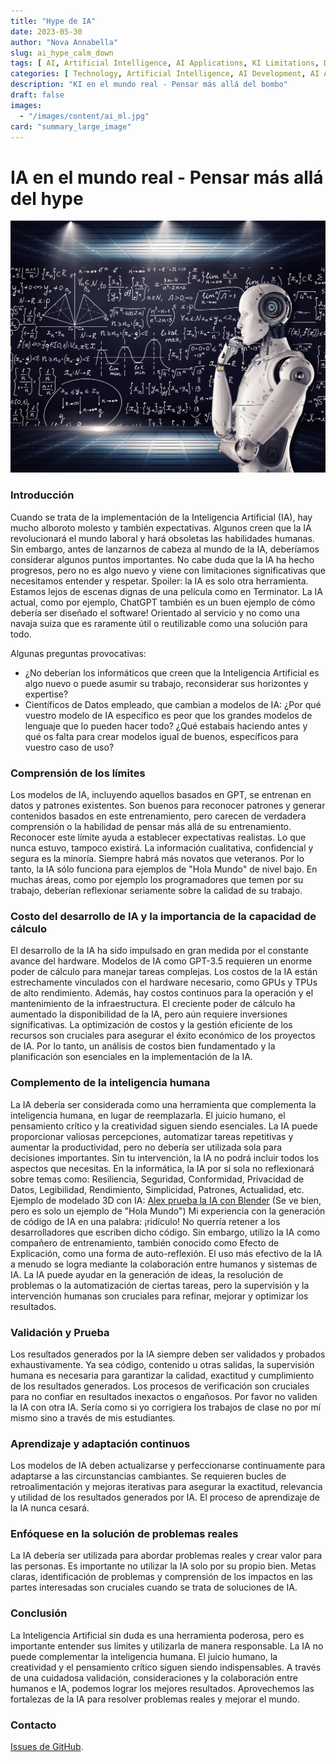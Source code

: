```yaml
---
title: "Hype de IA"
date: 2023-05-30
author: "Nova Annabella"
slug: ai_hype_calm_down
tags: [ AI, Artificial Intelligence, AI Applications, KI Limitations, Development, Validation, Collaboration, Continuous Learning, Problem Solving ]
categories: [ Technology, Artificial Intelligence, AI Development, AI Applications ]
description: "KI en el mundo real - Pensar más allá del bombo"
draft: false
images:
  - "/images/content/ai_ml.jpg"
card: "summary_large_image"
---
```



# IA en el mundo real - Pensar más allá del hype

[![ai_ml](/images/content/ai_ml.jpg)](https://es.wikipedia.org/wiki/Inteligencia_artificial_d%C3%A9bil)

### Introducción

Cuando se trata de la implementación de la Inteligencia Artificial (IA), hay mucho alboroto molesto y también expectativas.
Algunos creen que la IA revolucionará el mundo laboral y hará obsoletas las habilidades humanas. Sin embargo, antes de
lanzarnos de cabeza al mundo de la IA, deberíamos considerar algunos puntos importantes. No cabe duda que la IA ha hecho 
progresos, pero no es algo nuevo y viene con limitaciones significativas que necesitamos entender y respetar. 
Spoiler: la IA es solo otra herramienta. Estamos lejos de escenas dignas de una película como en Terminator.
La IA actual, como por ejemplo, ChatGPT también es un buen ejemplo de cómo debería ser diseñado el software! Orientado al 
servicio y no como una navaja suiza que es raramente útil o reutilizable como una solución para todo.

Algunas preguntas provocativas:

* ¿No deberían los informáticos que creen que la Inteligencia Artificial es algo nuevo o puede asumir su trabajo,
  reconsiderar sus horizontes y expertise?
* Científicos de Datos empleado, que cambian a modelos de IA: ¿Por qué vuestro modelo de IA específico es peor que los 
  grandes modelos de lenguaje que lo pueden hacer todo? ¿Qué estabais haciendo antes y qué os falta para crear modelos 
  igual de buenos, específicos para vuestro caso de uso?


### Comprensión de los límites

Los modelos de IA, incluyendo aquellos basados en GPT, se entrenan en datos y patrones existentes. Son buenos para
reconocer patrones y generar contenidos basados en este entrenamiento, pero carecen de verdadera comprensión o la
habilidad de pensar más allá de su entrenamiento. Reconocer este límite ayuda a establecer expectativas realistas. Lo
que nunca estuvo, tampoco existirá. La información cualitativa, confidencial y segura es la minoría. Siempre habrá más
novatos que veteranos. Por lo tanto, la IA sólo funciona para ejemplos de "Hola Mundo" de nivel bajo. En muchas áreas,
como por ejemplo los programadores que temen por su trabajo, deberían reflexionar seriamente sobre la calidad de su
trabajo.

### Costo del desarrollo de IA y la importancia de la capacidad de cálculo

El desarrollo de la IA ha sido impulsado en gran medida por el constante avance del hardware. Modelos de IA como
GPT-3.5 requieren un enorme poder de cálculo para manejar tareas complejas. Los costos de la IA están estrechamente vinculados con el
hardware necesario, como GPUs y TPUs de alto rendimiento. Además, hay costos continuos para la operación y
el mantenimiento de la infraestructura. El creciente poder de cálculo ha aumentado la disponibilidad de la IA, pero aún
requiere inversiones significativas. La optimización de costos y la gestión eficiente de los recursos son cruciales para asegurar el
éxito económico de los proyectos de IA. Por lo tanto, un análisis de costos bien fundamentado y la planificación son esenciales en la
implementación de la IA.

### Complemento de la inteligencia humana

La IA debería ser considerada como una herramienta que complementa la inteligencia humana, en lugar de reemplazarla. El juicio humano, el pensamiento crítico y la creatividad siguen siendo esenciales. La IA puede proporcionar valiosas percepciones, automatizar tareas repetitivas y aumentar la productividad, pero no debería ser utilizada sola para decisiones importantes.
Sin tu intervención, la IA no podrá incluir todos los aspectos que necesitas. 
En la informática, la IA por sí sola no reflexionará sobre temas como: Resiliencia, Seguridad, Conformidad, Privacidad de Datos, Legibilidad, Rendimiento, Simplicidad, Patrones, Actualidad, etc.
Ejemplo de modelado 3D con IA: [Alex prueba la IA con Blender](https://www.youtube.com/watch?v=x60zHw_z4NM&t=460s) (Se ve bien, pero es solo un ejemplo de "Hola Mundo")
Mi experiencia con la generación de código de IA en una palabra: ¡ridículo! No querría retener a los desarrolladores que escriben dicho código. Sin embargo, utilizo la IA como compañero de entrenamiento, también conocido como Efecto de Explicación, como una forma de auto-reflexión.
El uso más efectivo de la IA a menudo se logra mediante la colaboración entre humanos y sistemas de IA. La IA puede ayudar en la generación de ideas, la resolución de problemas o la automatización de ciertas tareas, pero la supervisión y la intervención humanas son cruciales para refinar, mejorar y optimizar los resultados.

### Validación y Prueba

Los resultados generados por la IA siempre deben ser validados y probados exhaustivamente. Ya sea código, contenido u
otras salidas, la supervisión humana es necesaria para garantizar la calidad, exactitud y cumplimiento de los resultados
generados. Los procesos de verificación son cruciales para no confiar en resultados inexactos o engañosos. Por favor no
validen la IA con otra IA. Sería como si yo corrigiera los trabajos de clase no por mí mismo sino a través de mis
estudiantes.

### Aprendizaje y adaptación continuos

Los modelos de IA deben actualizarse y perfeccionarse continuamente para adaptarse a las circunstancias cambiantes. Se
requieren bucles de retroalimentación y mejoras iterativas para asegurar la exactitud, relevancia y utilidad de los
resultados generados por IA. El proceso de aprendizaje de la IA nunca cesará.

### Enfóquese en la solución de problemas reales

La IA debería ser utilizada para abordar problemas reales y crear valor para las personas. Es importante no utilizar la
IA solo por su propio bien. Metas claras, identificación de problemas y comprensión de los impactos en las partes
interesadas son cruciales cuando se trata de soluciones de IA.

### Conclusión

La Inteligencia Artificial sin duda es una herramienta poderosa, pero es importante entender sus límites y utilizarla de
manera responsable. La IA no puede complementar la inteligencia humana. El juicio humano, la creatividad y el
pensamiento crítico siguen siendo indispensables. A través de una cuidadosa validación, consideraciones y la
colaboración entre humanos e IA, podemos lograr los mejores resultados. Aprovechemos las fortalezas de la IA para
resolver problemas reales y mejorar el mundo.

### Contacto

[Issues de GitHub](https://github.com/NovaAnnabella/the_unspoken/issues/new/choose).
